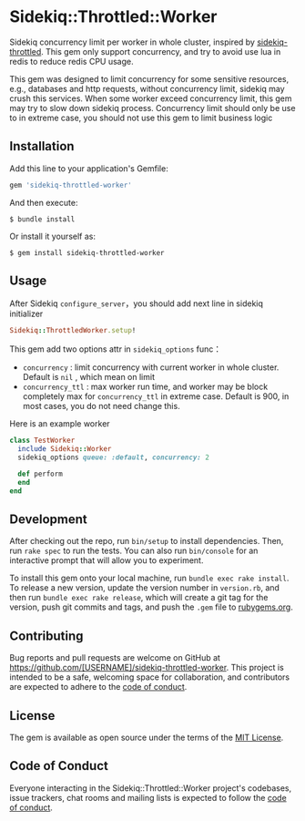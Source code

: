 # Sidekiq::Throttled::Worker

Sidekiq concurrency limit per worker in whole cluster,  inspired by [sidekiq-throttled](https://github.com/sensortower/sidekiq-throttled). This gem only support concurrency, and try to avoid use lua in redis to reduce redis CPU usage.

This gem was designed to limit concurrency for some sensitive resources, e.g., databases and http requests, without concurrency limit, sidekiq may crush this services. When some worker exceed concurrency limit, this gem may try to slow down sidekiq process. Concurrency limit should only be use to in extreme case, you should not use this gem to limit business logic

## Installation

Add this line to your application's Gemfile:

```ruby
gem 'sidekiq-throttled-worker'
```

And then execute:

    $ bundle install

Or install it yourself as:

    $ gem install sidekiq-throttled-worker

## Usage

After Sidekiq `configure_server`，you should add next line in sidekiq initializer

```ruby
Sidekiq::ThrottledWorker.setup!
```


This gem add two options attr in `sidekiq_options` func：

* `concurrency` : limit concurrency with current worker in whole cluster. Default is  `nil` , which mean on limit
* `concurrency_ttl` : max worker run time, and worker may be block completely max for `concurrency_ttl` in  extreme case. Default is 900, in most cases, you do not need change this.

Here is an example worker

```ruby
class TestWorker
  include Sidekiq::Worker
  sidekiq_options queue: :default, concurrency: 2

  def perform
  end
end

```



## Development

After checking out the repo, run `bin/setup` to install dependencies. Then, run `rake spec` to run the tests. You can also run `bin/console` for an interactive prompt that will allow you to experiment.

To install this gem onto your local machine, run `bundle exec rake install`. To release a new version, update the version number in `version.rb`, and then run `bundle exec rake release`, which will create a git tag for the version, push git commits and tags, and push the `.gem` file to [rubygems.org](https://rubygems.org).

## Contributing

Bug reports and pull requests are welcome on GitHub at https://github.com/[USERNAME]/sidekiq-throttled-worker. This project is intended to be a safe, welcoming space for collaboration, and contributors are expected to adhere to the [code of conduct](https://github.com/[USERNAME]/sidekiq-throttled-worker/blob/master/CODE_OF_CONDUCT.md).


## License

The gem is available as open source under the terms of the [MIT License](https://opensource.org/licenses/MIT).

## Code of Conduct

Everyone interacting in the Sidekiq::Throttled::Worker project's codebases, issue trackers, chat rooms and mailing lists is expected to follow the [code of conduct](https://github.com/[USERNAME]/sidekiq-throttled-worker/blob/master/CODE_OF_CONDUCT.md).
